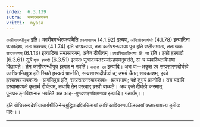 ```yaml
---
index:  6.3.139
sutra:  सम्परसरणस्य
vritti:  nyasa
---
```


`कारीषागन्धीपुत्रः` इति। कारीषगन्धेरपत्यमिति `तस्यापत्यम्` (4.1.92) इत्यण्, `अणिञोरनार्षयोः` (4.1.78) इत्यादिना ष्यङादेशः, ततः `यङश्चाप्` (4.1.74) इति चाप्प्रत्ययः, ततः करीषगन्ध्यायाः पुत्र इति षष्ठीसमासः, ततः `ष्यङः सम्प्रसरणम्` (6.1.13) इत्यादिना सम्प्रसारणम्, अनेन दीर्घत्वम्।
`व्यवस्थितविभाषा हि सा` इति। इको ह्रस्वादौ (6.3.61) सूत्रे `एक हलदौ` (6.3.51) इत्यतः सूत्रादन्यतरस्यांग्रहणमनुवर्त्तते, सा च व्यवस्थितविभाषा विज्ञायते। तेन कारीषगन्धीपुत्र इत्यत्र न भवति। `अकृत एव` इत्यादि। अथ वा--अकृत एव सम्प्रसारणदीर्घत्वे कारीषगन्धिपुत्र इति स्थिते ह्रस्वत्वं प्राप्नोति, सम्प्रसारणदीर्घत्वं च; उभयं चैतत् सावकाशम्, इको ह्रस्वतवस्यावकाशः--ग्रामणिपुत्र इति, सम्प्रसारणस्यावकाशः--ह्रस्वाभावः; पक्षे तूभयं प्राप्नोति। तत्र यद्यपि ह्रस्वाभावपक्षे कृतार्थ दीर्घत्वम्, तथापि तेन परत्वाद् ह्रस्वो बाध्यते। अथ कृते दीर्घत्वे कस्मात् पुनःप्रसङ्गविज्ञानान्न भवति? अत आह--`पुनःप्रसङ्गविज्ञानञ्च` इत्यादि। गतार्थम्।।

इति बोधिसत्त्वदेशीयाचार्यश्रीजिनेन्द्रबुद्धिपादविरचितायां
काशिकाविवरणपञ्जिकायां षष्ठाध्यायस्य
तृतीयः पादः।।

- - -


